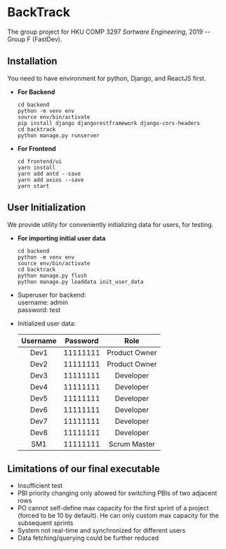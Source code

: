 # BackTrack
The group project for HKU COMP 3297 _Sortware Engineering_, 2019 -- Group F (FastDev).

## Installation
You need to have environment for python, Django, and ReactJS first.     

*   **For Backend**  
    ```
    cd backend  
    python -m venv env  
    source env/bin/activate  
    pip install django djangorestframework django-cors-headers  
    cd backtrack  
    python manage.py runserver  
    ```

*   **For Frontend**  
    ```
    cd frontend/ui  
    yarn install  
    yarn add antd --save  
    yarn add axios --save  
    yarn start  
    ```

## User Initialization
We provide utility for conveniently initializing data for users, for testing.  

*   **For importing initial user data**  
    ```
    cd backend  
    python -m venv env  
    source env/bin/activate  
    cd backtrack  
    python manage.py flush  
    python manage.py loaddata init_user_data  
    ```
*   Superuser for backend:  
    username: admin  
    password: test  

*   Initialized user data:   

    | Username | Password | Role |
    | :-------------: |:-------------:| :-----:|
    | Dev1 | 11111111 | Product Owner |
    | Dev2 | 11111111 | Product Owner |
    | Dev3 | 11111111 | Developer |
    | Dev4 | 11111111 | Developer |
    | Dev5 | 11111111 | Developer |
    | Dev6 | 11111111 | Developer |
    | Dev7 | 11111111 | Developer |
    | Dev8 | 11111111 | Developer |
    | SM1 | 11111111 | Scrum Master |

## Limitations of our final executable
* Insufficient test
* PBI priority changing only allowed for switching PBIs of two adjacent rows  
* PO cannot self-define max capacity for the first sprint of a project (forced to be 10 by default). He can only custom max capacity for the subsequent sprints  
* System not real-time and synchronized for different users
* Data fetching/querying could be further reduced